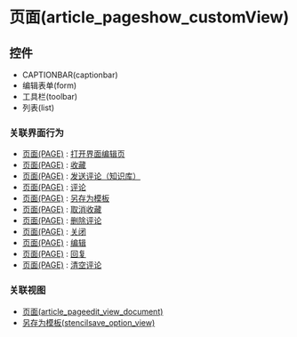 # 页面(article_pageshow_customView)  <!-- {docsify-ignore-all} -->






## 控件
  * CAPTIONBAR(captionbar)
  * 编辑表单(form)
  * 工具栏(toolbar)
  * 列表(list)


### 关联界面行为
  * [页面(PAGE)](module/Wiki/Article_page) : [打开界面编辑页](module/Wiki/Article_page#界面行为)
  * [页面(PAGE)](module/Wiki/Article_page) : [收藏](module/Wiki/Article_page#界面行为)
  * [页面(PAGE)](module/Wiki/Article_page) : [发送评论（知识库）](module/Wiki/Article_page#界面行为)
  * [页面(PAGE)](module/Wiki/Article_page) : [评论](module/Wiki/Article_page#界面行为)
  * [页面(PAGE)](module/Wiki/Article_page) : [另存为模板](module/Wiki/Article_page#界面行为)
  * [页面(PAGE)](module/Wiki/Article_page) : [取消收藏](module/Wiki/Article_page#界面行为)
  * [页面(PAGE)](module/Wiki/Article_page) : [删除评论](module/Wiki/Article_page#界面行为)
  * [页面(PAGE)](module/Wiki/Article_page) : [关闭](module/Wiki/Article_page#界面行为)
  * [页面(PAGE)](module/Wiki/Article_page) : [编辑](module/Wiki/Article_page#界面行为)
  * [页面(PAGE)](module/Wiki/Article_page) : [回复](module/Wiki/Article_page#界面行为)
  * [页面(PAGE)](module/Wiki/Article_page) : [清空评论](module/Wiki/Article_page#界面行为)

### 关联视图
  * [页面(article_pageedit_view_document)](app/view/article_pageedit_view_document)
  * [另存为模板(stencilsave_option_view)](app/view/stencilsave_option_view)

<script>
 const { createApp } = Vue
  createApp({
    data() {
      return {
        message: '!'
      }
    }
  }).use(ElementPlus).mount('#app')
</script>